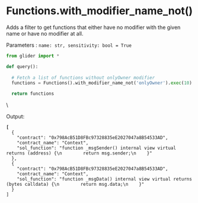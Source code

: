 # Functions.with\_modifier\_name\_not()

Adds a filter to get functions that either have no modifier with the given name or have no modifier at all.

Parameters : `name: str, sensitivity: bool = True`

```python
from glider import *

def query():
  
  # Fetch a list of functions without onlyOwner modifier
  functions = Functions().with_modifier_name_not('onlyOwner').exec(10)

  return functions
```

\


Output:

<pre class="language-json"><code class="lang-json"><strong>[
</strong>  {
    "contract": "0x798AcB51D8FBc97328835eE2027047a8B54533AD",
    "contract_name": "Context",
    "sol_function": "function _msgSender() internal view virtual returns (address) {\n        return msg.sender;\n    }"
  },
  {
    "contract": "0x798AcB51D8FBc97328835eE2027047a8B54533AD",
    "contract_name": "Context",
    "sol_function": "function _msgData() internal view virtual returns (bytes calldata) {\n        return msg.data;\n    }"
  }
]
</code></pre>
